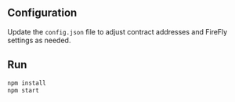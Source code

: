 ## Configuration

Update the `config.json` file to adjust contract addresses and FireFly settings as needed.

## Run

```bash
npm install
npm start
```



